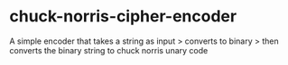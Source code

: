 # chuck-norris-cipher-encoder
A simple encoder that takes a string as input > converts to binary > then converts the binary string to chuck norris unary code
